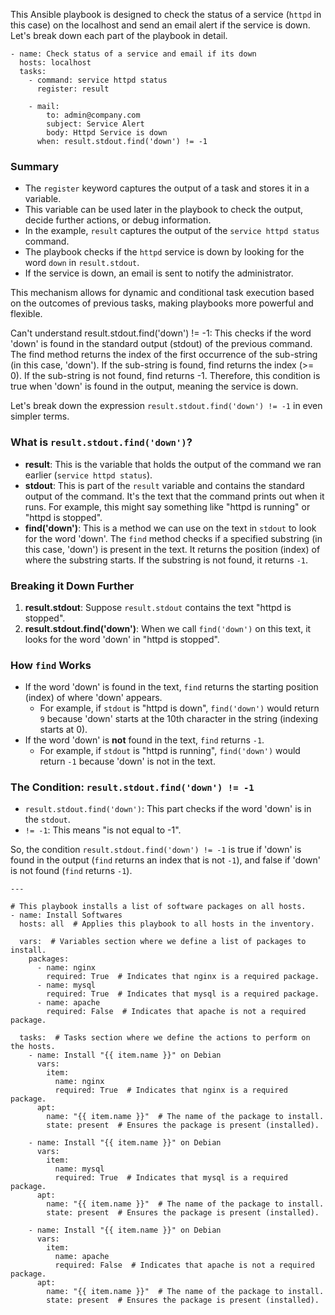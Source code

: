 This Ansible playbook is designed to check the status of a service (`httpd` in this case) on the localhost and send an email alert if the service is down. Let's break down each part of the playbook in detail.
```
- name: Check status of a service and email if its down
  hosts: localhost
  tasks:
    - command: service httpd status
      register: result

    - mail:
        to: admin@company.com
        subject: Service Alert
        body: Httpd Service is down
      when: result.stdout.find('down') != -1

```
### Summary

- The `register` keyword captures the output of a task and stores it in a variable.
- This variable can be used later in the playbook to check the output, decide further actions, or debug information.
- In the example, `result` captures the output of the `service httpd status` command.
- The playbook checks if the `httpd` service is down by looking for the word `down` in `result.stdout`.
- If the service is down, an email is sent to notify the administrator.

This mechanism allows for dynamic and conditional task execution based on the outcomes of previous tasks, making playbooks more powerful and flexible.

Can't understand result.stdout.find('down') != -1: This checks if the word 'down' is found in the standard output (stdout) of the previous command. The find method returns the index of the first occurrence of the sub-string (in this case, 'down'). If the sub-string is found, find returns the index (>= 0). If the sub-string is not found, find returns -1. Therefore, this condition is true when 'down' is found in the output, meaning the service is down.

Let's break down the expression `result.stdout.find('down') != -1` in even simpler terms.

### What is `result.stdout.find('down')`?

- **result**: This is the variable that holds the output of the command we ran earlier (`service httpd status`).
- **stdout**: This is part of the `result` variable and contains the standard output of the command. It's the text that the command prints out when it runs. For example, this might say something like "httpd is running" or "httpd is stopped".
- **find('down')**: This is a method we can use on the text in `stdout` to look for the word 'down'. The `find` method checks if a specified substring (in this case, 'down') is present in the text. It returns the position (index) of where the substring starts. If the substring is not found, it returns `-1`.

### Breaking it Down Further

1. **result.stdout**: Suppose `result.stdout` contains the text "httpd is stopped".
2. **result.stdout.find('down')**: When we call `find('down')` on this text, it looks for the word 'down' in "httpd is stopped".

### How `find` Works

- If the word 'down' is found in the text, `find` returns the starting position (index) of where 'down' appears.
    - For example, if `stdout` is "httpd is down", `find('down')` would return `9` because 'down' starts at the 10th character in the string (indexing starts at 0).
- If the word 'down' is **not** found in the text, `find` returns `-1`.
    - For example, if `stdout` is "httpd is running", `find('down')` would return `-1` because 'down' is not in the text.

### The Condition: `result.stdout.find('down') != -1`

- `result.stdout.find('down')`: This part checks if the word 'down' is in the `stdout`.
- `!= -1`: This means "is not equal to -1".

So, the condition `result.stdout.find('down') != -1` is true if 'down' is found in the output (`find` returns an index that is not `-1`), and false if 'down' is not found (`find` returns `-1`).


```
---

# This playbook installs a list of software packages on all hosts.
- name: Install Softwares
  hosts: all  # Applies this playbook to all hosts in the inventory.
  
  vars:  # Variables section where we define a list of packages to install.
    packages:
      - name: nginx
        required: True  # Indicates that nginx is a required package.
      - name: mysql
        required: True  # Indicates that mysql is a required package.
      - name: apache
        required: False  # Indicates that apache is not a required package.

  tasks:  # Tasks section where we define the actions to perform on the hosts.
    - name: Install "{{ item.name }}" on Debian
      vars:
        item:
          name: nginx
          required: True  # Indicates that nginx is a required package.
      apt:
        name: "{{ item.name }}"  # The name of the package to install.
        state: present  # Ensures the package is present (installed).

    - name: Install "{{ item.name }}" on Debian
      vars:
        item:
          name: mysql
          required: True  # Indicates that mysql is a required package.
      apt:
        name: "{{ item.name }}"  # The name of the package to install.
        state: present  # Ensures the package is present (installed).

    - name: Install "{{ item.name }}" on Debian
      vars:
        item:
          name: apache
          required: False  # Indicates that apache is not a required package.
      apt:
        name: "{{ item.name }}"  # The name of the package to install.
        state: present  # Ensures the package is present (installed).


```

